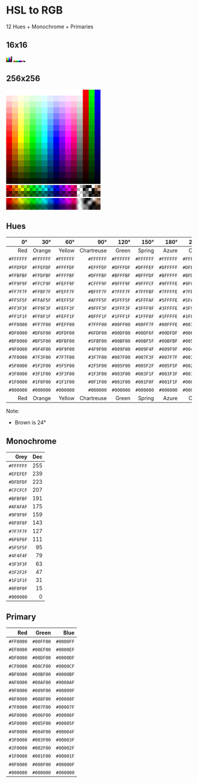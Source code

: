 # HSL to RGB

12 Hues + Monochrome + Primaries

## 16x16

![16x16](pics/tint16x16.png)
![32x4](pics/checkerboard32x4.png)

## 256x256

![256x256](pics/tint256x256.png)
![256x32 sharp](pics/checkerboard256x32_sharp.png)
![256x32 smooth](pics/checkerboard256x32_smooth.png)

## Hues

|       0°|      30°|      60°|      90°|     120°|     150°|     180°|     210°|     240°|     270°|     300°|     330°|
|--------:|--------:|--------:|--------:|--------:|--------:|--------:|--------:|--------:|--------:|--------:|--------:|
| Red     | Orange  | Yellow  |Chartreuse|Green   | Spring  | Azure   | Cyan    | Blue    | Violet  | Magenta | Rose    |
|`#FFFFFF`|`#FFFFFF`|`#FFFFFF`|`#FFFFFF`|`#FFFFFF`|`#FFFFFF`|`#FFFFFF`|`#FFFFFF`|`#FFFFFF`|`#FFFFFF`|`#FFFFFF`|`#FFFFFF`|
|`#FFDFDF`|`#FFEFDF`|`#FFFFDF`|`#EFFFDF`|`#DFFFDF`|`#DFFFEF`|`#DFFFFF`|`#DFEFFF`|`#DFDFFF`|`#EFDFFF`|`#FFDFFF`|`#FFDFEF`|
|`#FFBFBF`|`#FFDFBF`|`#FFFFBF`|`#DFFFBF`|`#BFFFBF`|`#BFFFDF`|`#BFFFFF`|`#BFDFFF`|`#BFBFFF`|`#DFBFFF`|`#FFBFFF`|`#FFBFDF`|
|`#FF9F9F`|`#FFCF9F`|`#FEFF9F`|`#CFFF9F`|`#9FFF9F`|`#9FFFCF`|`#9FFFFE`|`#9FCFFF`|`#9F9FFF`|`#CF9FFF`|`#FF9FFE`|`#FF9FCF`|
|`#FF7F7F`|`#FFBF7F`|`#FEFF7F`|`#BFFF7F`|`#7FFF7F`|`#7FFFBF`|`#7FFFFE`|`#7FBFFF`|`#7F7FFF`|`#BF7FFF`|`#FF7FFE`|`#FF7FBF`|
|`#FF5F5F`|`#FFAF5F`|`#FEFF5F`|`#AFFF5F`|`#5FFF5F`|`#5FFFAF`|`#5FFFFE`|`#5FAFFF`|`#5F5FFF`|`#AF5FFF`|`#FF5FFE`|`#FF5FAF`|
|`#FF3F3F`|`#FF9F3F`|`#FEFF3F`|`#9FFF3F`|`#3FFF3F`|`#3FFF9F`|`#3FFFFE`|`#3F9FFF`|`#3F3FFF`|`#9F3FFF`|`#FF3FFE`|`#FF3F9F`|
|`#FF1F1F`|`#FF8F1F`|`#FEFF1F`|`#8FFF1F`|`#1FFF1F`|`#1FFF8F`|`#1FFFFE`|`#1F8FFF`|`#1F1FFF`|`#8F1FFF`|`#FF1FFE`|`#FF1F8F`|
|`#FF0000`|`#FF7F00`|`#FEFF00`|`#7FFF00`|`#00FF00`|`#00FF7F`|`#00FFFE`|`#007FFF`|`#0000FF`|`#7F00FF`|`#FF00FE`|`#FF007F`|
|`#DF0000`|`#DF6F00`|`#DFDF00`|`#6FDF00`|`#00DF00`|`#00DF6F`|`#00DFDF`|`#006FDF`|`#0000DF`|`#6F00DF`|`#DF00DF`|`#DF006F`|
|`#BF0000`|`#BF5F00`|`#BFBF00`|`#5FBF00`|`#00BF00`|`#00BF5F`|`#00BFBF`|`#005FBF`|`#0000BF`|`#5F00BF`|`#BF00BF`|`#BF005F`|
|`#9F0000`|`#9F4F00`|`#9F9F00`|`#4F9F00`|`#009F00`|`#009F4F`|`#009F9F`|`#004F9F`|`#00009F`|`#4F009F`|`#9F009F`|`#9F004F`|
|`#7F0000`|`#7F3F00`|`#7F7F00`|`#3F7F00`|`#007F00`|`#007F3F`|`#007F7F`|`#003F7F`|`#00007F`|`#3F007F`|`#7F007F`|`#7F003F`|
|`#5F0000`|`#5F2F00`|`#5F5F00`|`#2F5F00`|`#005F00`|`#005F2F`|`#005F5F`|`#002F5F`|`#00005F`|`#2F005F`|`#5F005F`|`#5F002F`|
|`#3F0000`|`#3F1F00`|`#3F3F00`|`#1F3F00`|`#003F00`|`#003F1F`|`#003F3F`|`#001F3F`|`#00003F`|`#1F003F`|`#3F003F`|`#3F001F`|
|`#1F0000`|`#1F0F00`|`#1F1F00`|`#0F1F00`|`#001F00`|`#001F0F`|`#001F1F`|`#000F1F`|`#00001F`|`#0F001F`|`#1F001F`|`#1F000F`|
|`#000000`|`#000000`|`#000000`|`#000000`|`#000000`|`#000000`|`#000000`|`#000000`|`#000000`|`#000000`|`#000000`|`#000000`|
| Red     | Orange  | Yellow  |Chartreuse|Green   | Spring  | Azure   | Cyan    | Blue    | Violet  | Magenta | Rose    |

Note:

* Brown is 24°

## Monochrome

| Grey    | Dec |
|--------:|----:|
|`#FFFFFF`| 255 |
|`#EFEFEF`| 239 |
|`#DFDFDF`| 223 |
|`#CFCFCF`| 207 |
|`#BFBFBF`| 191 |
|`#AFAFAF`| 175 |
|`#9F9F9F`| 159 |
|`#8F8F8F`| 143 |
|`#7F7F7F`| 127 |
|`#6F6F6F`| 111 |
|`#5F5F5F`|  95 |
|`#4F4F4F`|  79 |
|`#3F3F3F`|  63 |
|`#2F2F2F`|  47 |
|`#1F1F1F`|  31 |
|`#0F0F0F`|  15 |
|`#000000`|   0 |

## Primary

| Red     | Green   | Blue    |
|--------:|--------:|--------:|
|`#FF0000`|`#00FF00`|`#0000FF`|
|`#EF0000`|`#00EF00`|`#0000EF`|
|`#DF0000`|`#00DF00`|`#0000DF`|
|`#CF0000`|`#00CF00`|`#0000CF`|
|`#BF0000`|`#00BF00`|`#0000BF`|
|`#AF0000`|`#00AF00`|`#0000AF`|
|`#9F0000`|`#009F00`|`#00009F`|
|`#8F0000`|`#008F00`|`#00008F`|
|`#7F0000`|`#007F00`|`#00007F`|
|`#6F0000`|`#006F00`|`#00006F`|
|`#5F0000`|`#005F00`|`#00005F`|
|`#4F0000`|`#004F00`|`#00004F`|
|`#3F0000`|`#003F00`|`#00003F`|
|`#2F0000`|`#002F00`|`#00002F`|
|`#1F0000`|`#001F00`|`#00001F`|
|`#0F0000`|`#000F00`|`#00000F`|
|`#000000`|`#000000`|`#000000`|

